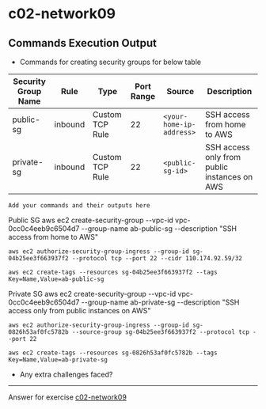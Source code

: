 # c02-network09

## Commands Execution Output

- Commands for creating security groups for below table

|Security Group Name|Rule|Type|Port Range|Source|Description
|---|---|---|---|---|---|
|public-sg|inbound|Custom TCP Rule|22|`<your-home-ip-address>`|SSH access from home to AWS|
|private-sg|inbound|Custom TCP Rule|22|`<public-sg-id>`|SSH access only from public instances on AWS|

```
Add your commands and their outputs here
```
Public SG
    aws ec2 create-security-group --vpc-id vpc-0cc0c4eeb9c6504d7 --group-name ab-public-sg --description "SSH access from home to AWS"

    aws ec2 authorize-security-group-ingress --group-id sg-04b25ee3f663937f2 --protocol tcp --port 22 --cidr 110.174.92.59/32

    aws ec2 create-tags --resources sg-04b25ee3f663937f2 --tags Key=Name,Value=ab-public-sg

Private SG
    aws ec2 create-security-group --vpc-id vpc-0cc0c4eeb9c6504d7 --group-name ab-private-sg --description "SSH access only from public instances on AWS"

    aws ec2 authorize-security-group-ingress --group-id sg-0826h53af0fc5782b --source-group sg-04b25ee3f663937f2 --protocol tcp --port 22
 
    aws ec2 create-tags --resources sg-0826h53af0fc5782b --tags Key=Name,Value=ab-private-sg

- Any extra challenges faced?


<!-- Don't change anything below this point-->
***
Answer for exercise [c02-network09](https://github.com/devopsacademyau/academy/blob/893381c6f0b69434d9e8597d3d4b1c17f9bc1371/classes/02class/exercises/c02-network09/README.md)